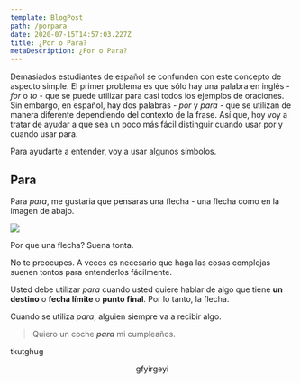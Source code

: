 ```yaml
---
template: BlogPost
path: /porpara
date: 2020-07-15T14:57:03.227Z
title: ¿Por o Para?
metaDescription: ¿Por o Para?
---
```

Demasiados estudiantes de español se confunden con este concepto de aspecto simple. El primer problema es que sólo hay una palabra en inglés - *for* o *to* - que se puede utilizar para casi todos los ejemplos de oraciones. Sin embargo, en español, hay dos palabras - *por* y *para* - que se utilizan de manera diferente dependiendo del contexto de la frase. Así que, hoy voy a tratar de ayudar a que sea un poco más fácil distinguir cuando usar por y cuando usar para.

Para ayudarte a entender, voy a usar algunos símbolos.

## Para

Para *para*, me gustaria que pensaras una flecha - una flecha como en la imagen de abajo.

![](/assets/images.png)

Por que una flecha? Suena tonta.

No te preocupes. A veces es necesario que haga las cosas complejas suenen tontos para entenderlos fácilmente.

Usted debe utilizar *para* cuando usted quiere hablar de algo que tiene **un destino** o **fecha límite** o **punto final**. Por lo tanto, la flecha.

Cuando se utiliza *para*, alguien siempre va a recibir algo.

> Quiero un coche ***para*** mi cumpleaños.

tkutghug

<div style="text-align: center">gfyirgeyi</div>
